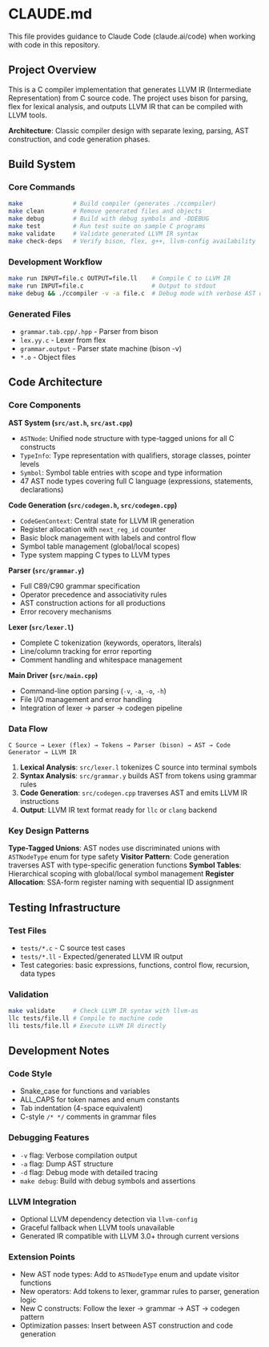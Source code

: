 # CLAUDE.md

This file provides guidance to Claude Code (claude.ai/code) when working with code in this repository.

## Project Overview

This is a C compiler implementation that generates LLVM IR (Intermediate Representation) from C source code. The project uses bison for parsing, flex for lexical analysis, and outputs LLVM IR that can be compiled with LLVM tools.

**Architecture**: Classic compiler design with separate lexing, parsing, AST construction, and code generation phases.

## Build System

### Core Commands
```bash
make              # Build compiler (generates ./ccompiler)
make clean        # Remove generated files and objects  
make debug        # Build with debug symbols and -DDEBUG
make test         # Run test suite on sample C programs
make validate     # Validate generated LLVM IR syntax
make check-deps   # Verify bison, flex, g++, llvm-config availability
```

### Development Workflow
```bash
make run INPUT=file.c OUTPUT=file.ll    # Compile C to LLVM IR
make run INPUT=file.c                   # Output to stdout
make debug && ./ccompiler -v -a file.c  # Debug mode with verbose AST output
```

### Generated Files
- `grammar.tab.cpp/.hpp` - Parser from bison
- `lex.yy.c` - Lexer from flex  
- `grammar.output` - Parser state machine (bison -v)
- `*.o` - Object files

## Code Architecture

### Core Components

**AST System (`src/ast.h`, `src/ast.cpp`)**
- `ASTNode`: Unified node structure with type-tagged unions for all C constructs
- `TypeInfo`: Type representation with qualifiers, storage classes, pointer levels
- `Symbol`: Symbol table entries with scope and type information
- 47 AST node types covering full C language (expressions, statements, declarations)

**Code Generation (`src/codegen.h`, `src/codegen.cpp`)**  
- `CodeGenContext`: Central state for LLVM IR generation
- Register allocation with `next_reg_id` counter
- Basic block management with labels and control flow
- Symbol table management (global/local scopes)
- Type system mapping C types to LLVM types

**Parser (`src/grammar.y`)**
- Full C89/C90 grammar specification
- Operator precedence and associativity rules
- AST construction actions for all productions
- Error recovery mechanisms

**Lexer (`src/lexer.l`)**
- Complete C tokenization (keywords, operators, literals)
- Line/column tracking for error reporting
- Comment handling and whitespace management

**Main Driver (`src/main.cpp`)**
- Command-line option parsing (`-v`, `-a`, `-o`, `-h`)
- File I/O management and error handling
- Integration of lexer → parser → codegen pipeline

### Data Flow

```
C Source → Lexer (flex) → Tokens → Parser (bison) → AST → Code Generator → LLVM IR
```

1. **Lexical Analysis**: `src/lexer.l` tokenizes C source into terminal symbols
2. **Syntax Analysis**: `src/grammar.y` builds AST from tokens using grammar rules
3. **Code Generation**: `src/codegen.cpp` traverses AST and emits LLVM IR instructions
4. **Output**: LLVM IR text format ready for `llc` or `clang` backend

### Key Design Patterns

**Type-Tagged Unions**: AST nodes use discriminated unions with `ASTNodeType` enum for type safety
**Visitor Pattern**: Code generation traverses AST with type-specific generation functions
**Symbol Tables**: Hierarchical scoping with global/local symbol management
**Register Allocation**: SSA-form register naming with sequential ID assignment

## Testing Infrastructure

### Test Files
- `tests/*.c` - C source test cases
- `tests/*.ll` - Expected/generated LLVM IR output
- Test categories: basic expressions, functions, control flow, recursion, data types

### Validation
```bash
make validate     # Check LLVM IR syntax with llvm-as
llc tests/file.ll # Compile to machine code
lli tests/file.ll # Execute LLVM IR directly
```

## Development Notes

### Code Style
- Snake_case for functions and variables
- ALL_CAPS for token names and enum constants
- Tab indentation (4-space equivalent)
- C-style `/* */` comments in grammar files

### Debugging Features
- `-v` flag: Verbose compilation output
- `-a` flag: Dump AST structure
- `-d` flag: Debug mode with detailed tracing
- `make debug`: Build with debug symbols and assertions

### LLVM Integration
- Optional LLVM dependency detection via `llvm-config`
- Graceful fallback when LLVM tools unavailable
- Generated IR compatible with LLVM 3.0+ through current versions

### Extension Points
- New AST node types: Add to `ASTNodeType` enum and update visitor functions
- New operators: Add tokens to lexer, grammar rules to parser, generation logic
- New C constructs: Follow the lexer → grammar → AST → codegen pattern
- Optimization passes: Insert between AST construction and code generation